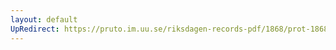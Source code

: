 ```yaml
---
layout: default
UpRedirect: https://pruto.im.uu.se/riksdagen-records-pdf/1868/prot-1868--ak--311/prot-1868--ak--311_050.pdf
---
```

